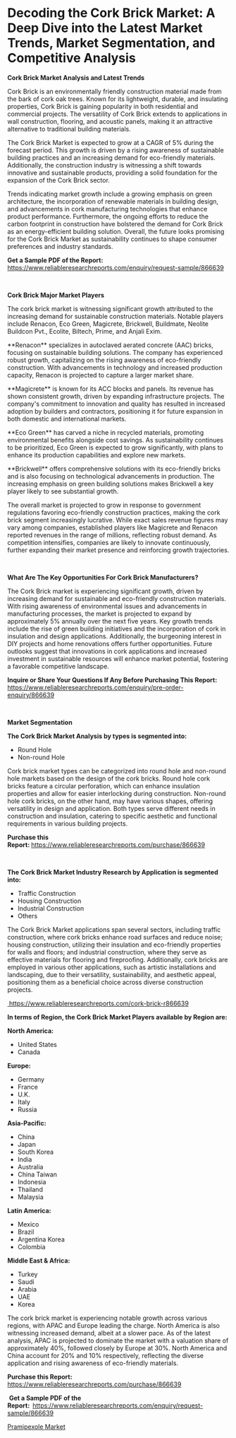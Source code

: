 <p><h1>Decoding the Cork Brick Market: A Deep Dive into the Latest Market Trends, Market Segmentation, and Competitive Analysis</h1></p><p><strong>Cork Brick Market Analysis and Latest Trends</strong></p>
<p><p>Cork Brick is an environmentally friendly construction material made from the bark of cork oak trees. Known for its lightweight, durable, and insulating properties, Cork Brick is gaining popularity in both residential and commercial projects. The versatility of Cork Brick extends to applications in wall construction, flooring, and acoustic panels, making it an attractive alternative to traditional building materials.</p><p>The Cork Brick Market is expected to grow at a CAGR of 5% during the forecast period. This growth is driven by a rising awareness of sustainable building practices and an increasing demand for eco-friendly materials. Additionally, the construction industry is witnessing a shift towards innovative and sustainable products, providing a solid foundation for the expansion of the Cork Brick sector.</p><p>Trends indicating market growth include a growing emphasis on green architecture, the incorporation of renewable materials in building design, and advancements in cork manufacturing technologies that enhance product performance. Furthermore, the ongoing efforts to reduce the carbon footprint in construction have bolstered the demand for Cork Brick as an energy-efficient building solution. Overall, the future looks promising for the Cork Brick Market as sustainability continues to shape consumer preferences and industry standards.</p></p>
<p><strong>Get a Sample PDF of the Report:&nbsp;</strong> <a href="https://www.reliableresearchreports.com/enquiry/request-sample/866639?utm_campaign=3275&utm_medium=2&utm_source=Github&utm_content=ia&utm_term=01042025&utm_id=cork-brick">https://www.reliableresearchreports.com/enquiry/request-sample/866639</a></p>
<p>&nbsp;</p>
<p><strong>Cork Brick Major Market Players</strong></p>
<p><p>The cork brick market is witnessing significant growth attributed to the increasing demand for sustainable construction materials. Notable players include Renacon, Eco Green, Magicrete, Brickwell, Buildmate, Neolite Buildcon Pvt., Ecolite, Biltech, Prime, and Anjali Exim. </p><p>**Renacon** specializes in autoclaved aerated concrete (AAC) bricks, focusing on sustainable building solutions. The company has experienced robust growth, capitalizing on the rising awareness of eco-friendly construction. With advancements in technology and increased production capacity, Renacon is projected to capture a larger market share.</p><p>**Magicrete** is known for its ACC blocks and panels. Its revenue has shown consistent growth, driven by expanding infrastructure projects. The company's commitment to innovation and quality has resulted in increased adoption by builders and contractors, positioning it for future expansion in both domestic and international markets.</p><p>**Eco Green** has carved a niche in recycled materials, promoting environmental benefits alongside cost savings. As sustainability continues to be prioritized, Eco Green is expected to grow significantly, with plans to enhance its production capabilities and explore new markets.</p><p>**Brickwell** offers comprehensive solutions with its eco-friendly bricks and is also focusing on technological advancements in production. The increasing emphasis on green building solutions makes Brickwell a key player likely to see substantial growth.</p><p>The overall market is projected to grow in response to government regulations favoring eco-friendly construction practices, making the cork brick segment increasingly lucrative. While exact sales revenue figures may vary among companies, established players like Magicrete and Renacon reported revenues in the range of millions, reflecting robust demand. As competition intensifies, companies are likely to innovate continuously, further expanding their market presence and reinforcing growth trajectories.</p></p>
<p>&nbsp;</p>
<p><strong>What Are The Key Opportunities For Cork Brick Manufacturers?</strong></p>
<p><p>The Cork Brick market is experiencing significant growth, driven by increasing demand for sustainable and eco-friendly construction materials. With rising awareness of environmental issues and advancements in manufacturing processes, the market is projected to expand by approximately 5% annually over the next five years. Key growth trends include the rise of green building initiatives and the incorporation of cork in insulation and design applications. Additionally, the burgeoning interest in DIY projects and home renovations offers further opportunities. Future outlooks suggest that innovations in cork applications and increased investment in sustainable resources will enhance market potential, fostering a favorable competitive landscape.</p></p>
<p><strong>Inquire or Share Your Questions If Any Before Purchasing This Report:</strong> <a href="https://www.reliableresearchreports.com/enquiry/pre-order-enquiry/866639?utm_campaign=3275&utm_medium=2&utm_source=Github&utm_content=ia&utm_term=01042025&utm_id=cork-brick">https://www.reliableresearchreports.com/enquiry/pre-order-enquiry/866639</a></p>
<p>&nbsp;</p>
<p><strong>Market Segmentation</strong></p>
<p><strong>The Cork Brick Market Analysis by types is segmented into:</strong></p>
<p><ul><li>Round Hole</li><li>Non-round Hole</li></ul></p>
<p><p>Cork brick market types can be categorized into round hole and non-round hole markets based on the design of the cork bricks. Round hole cork bricks feature a circular perforation, which can enhance insulation properties and allow for easier interlocking during construction. Non-round hole cork bricks, on the other hand, may have various shapes, offering versatility in design and application. Both types serve different needs in construction and insulation, catering to specific aesthetic and functional requirements in various building projects.</p></p>
<p><strong>Purchase this Report:&nbsp;</strong><a href="https://www.reliableresearchreports.com/purchase/866639?utm_campaign=3275&utm_medium=2&utm_source=Github&utm_content=ia&utm_term=01042025&utm_id=cork-brick">https://www.reliableresearchreports.com/purchase/866639</a></p>
<p>&nbsp;</p>
<p><strong>The Cork Brick Market Industry Research by Application is segmented into:</strong></p>
<p><ul><li>Traffic Construction</li><li>Housing Construction</li><li>Industrial Construction</li><li>Others</li></ul></p>
<p><p>The Cork Brick Market applications span several sectors, including traffic construction, where cork bricks enhance road surfaces and reduce noise; housing construction, utilizing their insulation and eco-friendly properties for walls and floors; and industrial construction, where they serve as effective materials for flooring and fireproofing. Additionally, cork bricks are employed in various other applications, such as artistic installations and landscaping, due to their versatility, sustainability, and aesthetic appeal, positioning them as a beneficial choice across diverse construction projects.</p></p>
<p><a href="https://www.reliableresearchreports.com/cork-brick-r866639?utm_campaign=3275&utm_medium=2&utm_source=Github&utm_content=ia&utm_term=01042025&utm_id=cork-brick">&nbsp;https://www.reliableresearchreports.com/cork-brick-r866639</a></p>
<p><strong>In terms of Region, the Cork Brick Market Players available by Region are:</strong></p>
<p>
    <p> <strong> North America: </strong>
        <ul>
            <li>United States</li>
            <li>Canada</li>
        </ul>
        </p> 
    <p> <strong> Europe: </strong>
        <ul>
            <li>Germany</li>
            <li>France</li>
            <li>U.K.</li>
            <li>Italy</li>
            <li>Russia</li>
        </ul>
        </p> 
    <p> <strong> Asia-Pacific: </strong>
        <ul>
            <li>China</li>
            <li>Japan</li>
            <li>South Korea</li>
            <li>India</li>
            <li>Australia</li>
            <li>China Taiwan</li>
            <li>Indonesia</li>
            <li>Thailand</li>
            <li>Malaysia</li>
        </ul>
        </p> 
    <p> <strong> Latin America: </strong>
        <ul>
            <li>Mexico</li>
            <li>Brazil</li>
            <li>Argentina Korea</li>
            <li>Colombia</li>
        </ul>
        </p> 
    <p> <strong> Middle East & Africa: </strong>
        <ul>
            <li>Turkey</li>
            <li>Saudi</li>
            <li>Arabia</li>
            <li>UAE</li>
            <li>Korea</li>
        </ul>
    </p>
    </p>
<p><p>The cork brick market is experiencing notable growth across various regions, with APAC and Europe leading the charge. North America is also witnessing increased demand, albeit at a slower pace. As of the latest analysis, APAC is projected to dominate the market with a valuation share of approximately 40%, followed closely by Europe at 30%. North America and China account for 20% and 10% respectively, reflecting the diverse application and rising awareness of eco-friendly materials.</p></p>
<p><strong>Purchase this Report: </strong><a href="https://www.reliableresearchreports.com/purchase/866639?utm_campaign=3275&utm_medium=2&utm_source=Github&utm_content=ia&utm_term=01042025&utm_id=cork-brick">https://www.reliableresearchreports.com/purchase/866639</a></p>
<p>&nbsp;<strong>Get a Sample PDF of the Report:&nbsp;&nbsp;</strong><a href="https://www.reliableresearchreports.com/enquiry/request-sample/866639?utm_campaign=3275&utm_medium=2&utm_source=Github&utm_content=ia&utm_term=01042025&utm_id=cork-brick">https://www.reliableresearchreports.com/enquiry/request-sample/866639</a></p>
<p><strong></strong></p>
<p><p><a href="https://github.com/wynonachirei9/Market-Research-Report-List-1/blob/main/pramipexole-market.md?utm_campaign=3275&utm_medium=2&utm_source=Github&utm_content=ia&utm_term=01042025&utm_id=cork-brick">Pramipexole Market</a></p></p>